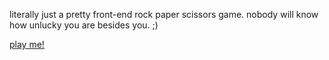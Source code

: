 literally just a pretty front-end rock paper scissors game. nobody will know how unlucky you are besides you. ;)

[play me!](https://carwallaby.github.io/infinite-rpc)
